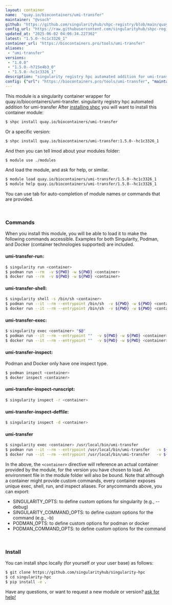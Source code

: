 ```yaml
---
layout: container
name:  "quay.io/biocontainers/umi-transfer"
maintainer: "@vsoch"
github: "https://github.com/singularityhub/shpc-registry/blob/main/quay.io/biocontainers/umi-transfer/container.yaml"
config_url: "https://raw.githubusercontent.com/singularityhub/shpc-registry/main/quay.io/biocontainers/umi-transfer/container.yaml"
updated_at: "2025-06-02 04:06:34.227362"
latest: "1.5.0--hc1c3326_1"
container_url: "https://biocontainers.pro/tools/umi-transfer"
aliases:
 - "umi-transfer"
versions:
 - "1.0.0"
 - "1.5.0--h715e4b3_0"
 - "1.5.0--hc1c3326_1"
description: "singularity registry hpc automated addition for umi-transfer"
config: {"url": "https://biocontainers.pro/tools/umi-transfer", "maintainer": "@vsoch", "description": "singularity registry hpc automated addition for umi-transfer", "latest": {"1.5.0--hc1c3326_1": "sha256:92638b075daa0c5b669df3949115c7491ceee40a1ba9e3f0ff0b4cff11ae9451"}, "tags": {"1.0.0": "sha256:af15b8502f9f7ea504e5f7f2372a7148bcb9bf97612530753a046e2726b115dd", "1.5.0--h715e4b3_0": "sha256:7136e272636ec65bf37a0223e916bc803120adcecd8b4699bfb836b2d95ed99a", "1.5.0--hc1c3326_1": "sha256:92638b075daa0c5b669df3949115c7491ceee40a1ba9e3f0ff0b4cff11ae9451"}, "docker": "quay.io/biocontainers/umi-transfer", "aliases": {"umi-transfer": "/usr/local/bin/umi-transfer"}}
---
```


This module is a singularity container wrapper for quay.io/biocontainers/umi-transfer.
singularity registry hpc automated addition for umi-transfer
After [installing shpc](#install) you will want to install this container module:


```bash
$ shpc install quay.io/biocontainers/umi-transfer
```

Or a specific version:

```bash
$ shpc install quay.io/biocontainers/umi-transfer:1.5.0--hc1c3326_1
```

And then you can tell lmod about your modules folder:

```bash
$ module use ./modules
```

And load the module, and ask for help, or similar.

```bash
$ module load quay.io/biocontainers/umi-transfer/1.5.0--hc1c3326_1
$ module help quay.io/biocontainers/umi-transfer/1.5.0--hc1c3326_1
```

You can use tab for auto-completion of module names or commands that are provided.

<br>

### Commands

When you install this module, you will be able to load it to make the following commands accessible.
Examples for both Singularity, Podman, and Docker (container technologies supported) are included.

#### umi-transfer-run:

```bash
$ singularity run <container>
$ podman run --rm  -v ${PWD} -w ${PWD} <container>
$ docker run --rm  -v ${PWD} -w ${PWD} <container>
```

#### umi-transfer-shell:

```bash
$ singularity shell -s /bin/sh <container>
$ podman run --it --rm --entrypoint /bin/sh  -v ${PWD} -w ${PWD} <container>
$ docker run --it --rm --entrypoint /bin/sh  -v ${PWD} -w ${PWD} <container>
```

#### umi-transfer-exec:

```bash
$ singularity exec <container> "$@"
$ podman run --it --rm --entrypoint ""  -v ${PWD} -w ${PWD} <container> "$@"
$ docker run --it --rm --entrypoint ""  -v ${PWD} -w ${PWD} <container> "$@"
```

#### umi-transfer-inspect:

Podman and Docker only have one inspect type.

```bash
$ podman inspect <container>
$ docker inspect <container>
```

#### umi-transfer-inspect-runscript:

```bash
$ singularity inspect -r <container>
```

#### umi-transfer-inspect-deffile:

```bash
$ singularity inspect -d <container>
```


#### umi-transfer

```bash
$ singularity exec <container> /usr/local/bin/umi-transfer
$ podman run --it --rm --entrypoint /usr/local/bin/umi-transfer   -v ${PWD} -w ${PWD} <container> -c " $@"
$ docker run --it --rm --entrypoint /usr/local/bin/umi-transfer   -v ${PWD} -w ${PWD} <container> -c " $@"
```



In the above, the `<container>` directive will reference an actual container provided
by the module, for the version you have chosen to load. An environment file in the
module folder will also be bound. Note that although a container
might provide custom commands, every container exposes unique exec, shell, run, and
inspect aliases. For anycommands above, you can export:

 - SINGULARITY_OPTS: to define custom options for singularity (e.g., --debug)
 - SINGULARITY_COMMAND_OPTS: to define custom options for the command (e.g., -b)
 - PODMAN_OPTS: to define custom options for podman or docker
 - PODMAN_COMMAND_OPTS: to define custom options for the command

<br>

### Install

You can install shpc locally (for yourself or your user base) as follows:

```bash
$ git clone https://github.com/singularityhub/singularity-hpc
$ cd singularity-hpc
$ pip install -e .
```

Have any questions, or want to request a new module or version? [ask for help!](https://github.com/singularityhub/singularity-hpc/issues)